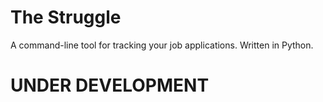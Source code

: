 # The Struggle

A command-line tool for tracking your job applications. Written in Python.

# UNDER DEVELOPMENT